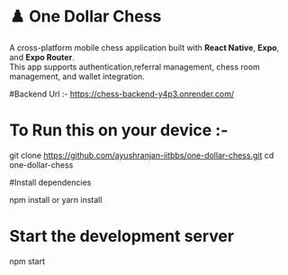
# ♟️ One Dollar Chess

A cross-platform mobile chess application built with **React Native**, **Expo**, and **Expo Router**.  
This app supports authentication,referral management, chess room management, and wallet integration.


#Backend Url :- https://chess-backend-y4p3.onrender.com/

# To Run this on your device :- 
 git clone https://github.com/ayushranjan-iitbbs/one-dollar-chess.git
 cd one-dollar-chess

#Install dependencies

npm install
or
yarn install


# Start the development server
 npm start

